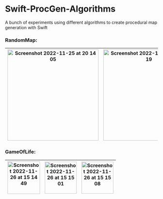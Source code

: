 # Swift-ProcGen-Algorithms
A bunch of experiments using different algorithms to create procedural map generation with Swift

### RandomMap:
|  <img width="300" alt="Screenshot 2022-11-25 at 20 14 05" src="https://user-images.githubusercontent.com/3812076/203973933-31adba34-268b-4f7c-b5fa-46d195dad8b4.png"> | <img width="300" alt="Screenshot 2022-11-25 at 20 14 19" src="https://user-images.githubusercontent.com/3812076/203973947-69ce9be2-2400-40cb-967b-7b8c574bf759.png">  | <img width="300" alt="Screenshot 2022-11-25 at 20 14 34" src="https://user-images.githubusercontent.com/3812076/203973957-a4a2efdc-938d-45a2-8031-0050f93fbcce.png">   |
|---|---|---|

### GameOfLife:
| <img width="107" alt="Screenshot 2022-11-26 at 15 14 49" src="https://user-images.githubusercontent.com/3812076/204075085-b40a1e72-3080-490c-a0b3-0cbe660e0759.png"> | <img width="105" alt="Screenshot 2022-11-26 at 15 15 01" src="https://user-images.githubusercontent.com/3812076/204075087-efa0acca-9ef1-4e27-afeb-bbf916c46c04.png"> | <img width="105" alt="Screenshot 2022-11-26 at 15 15 08" src="https://user-images.githubusercontent.com/3812076/204075089-853404de-e253-467b-82f8-810d291c66c9.png"> |
|---|---|---|
